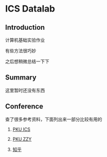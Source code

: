 # ICS Datalab

## Introduction

计算机基础实验作业

有些方法很巧妙

之后想稍微总结一下下

## Summary

这里暂时还没有东西

## Conference

查了很多参考资料，下面列出来一部分比较有用的

1. [PKU ICS](http://115.28.88.148/)

2. [PKU ZZY](https://blog.csdn.net/PKU_ZZY/article/details/52754289)

3. [知乎](https://zhuanlan.zhihu.com/p/28335741)